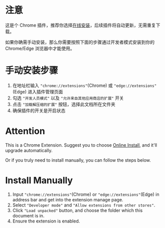 # 注意

这是个 Chrome 插件，推荐你选择[在线安装](https://chrome.google.com/webstore/detail/coconutool/cpbcmlplbdlhlpohffilkklbgcdpcfhk?hl=zh-CN&authuser=0)，后续插件将自动更新，无需重复下载。

如果你确需手动安装，那么你需要按照下面的步骤通过开发者模式安装到你的 Chrome/Edge 浏览器中才能使用。

# 手动安装步骤

1. 在地址栏输入 `"chrome://extensions"`(Chrome) 或 `"edge://extensions"`(Edge) 进入插件管理页面
2. 勾选 `"开发人员模式"` 以及 `"允许来自其他应用商店的扩展"` 开关
3. 点击 `"加载解压缩的扩展"` 按钮，选择此文档所在文件夹
4. 确保插件的开关是开启状态


# Attention

This is a Chrome Extension. Suggest you to choose [Online Install](https://chrome.google.com/webstore/detail/coconutool/cpbcmlplbdlhlpohffilkklbgcdpcfhk?hl=zh-CN&authuser=0), and it'll upgrade automatically.

Or if you truly need to install manually, you can follow the steps below.

# Install Manually

1. Input `"chrome://extensions"`(Chrome) or `"edge://extensions"`(Edge) in address bar and get into the extension manage page.
2. Select `"Developer mode"` and `"Allow extensions from other stores"`.
3. Click `"Load unpacked"` button, and choose the folder which this document is in.
4. Ensure the extension is enabled.